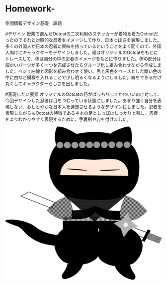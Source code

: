 # Homework-
空間情報デザイン基礎　課題

#デザイン
授業で選んだOctcatの二次利用のステッカーが着物を着たOctcatだったのでそれと対照的な忍者をイメージして作り、日本っぽさを表現しました。多くの外国人が日本の忍者に興味を持っているということをよく聞くので、外国人向けにキャラクターをデザインしました。顔はオリジナルのOctcatをもとにトレースして、体は自分の中の忍者のイメージをもとに作りました。体の部分は細かいパーツが多く一つを完成させたらグループ化し組み合わせながら作成しました。ベジェ曲線と図形を組み合わせて使い、黒と灰色をベースとした暗い色の中に白など模様を入れることで少し明るくなるようにしました。線をできるだけ丸くしてキャラクターらしさを出しました。

#表現したい要素
オリジナルのOctcatの目がぱっちりしてかわいいのに対して、今回デザインした忍者は目をつむっている状態にしました。あまり強く自分を表現しない、おしとやかな日本人を連想させるようなデザインにしました。忍者を表現しながらもOctcatの特徴である４本の足としっぽはしっかりと残し、忍者をよりわかりやすく表現するために、手裏剣や刀を付けました。

![GitHab 画像](https://github.com/SakiSakiK/Homework-/blob/master/GitHab.png?raw=true)
